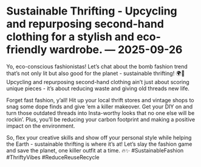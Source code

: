 # Sustainable Thrifting - Upcycling and repurposing second-hand clothing for a stylish and eco-friendly wardrobe. — 2025-09-26

Yo, eco-conscious fashionistas! Let’s chat about the bomb fashion trend that’s not only lit but also good for the planet - sustainable thrifting! 🌍💚 Upcycling and repurposing second-hand clothing ain’t just about scoring unique pieces - it’s about reducing waste and giving old threads new life. 

Forget fast fashion, y’all! Hit up your local thrift stores and vintage shops to snag some dope finds and give ‘em a killer makeover. Get your DIY on and turn those outdated threads into Insta-worthy looks that no one else will be rockin’. Plus, you’ll be reducing your carbon footprint and making a positive impact on the environment.

So, flex your creative skills and show off your personal style while helping the Earth - sustainable thrifting is where it’s at! Let’s slay the fashion game and save the planet, one killer outfit at a time. 🔥✨ #SustainableFashion #ThriftyVibes #ReduceReuseRecycle